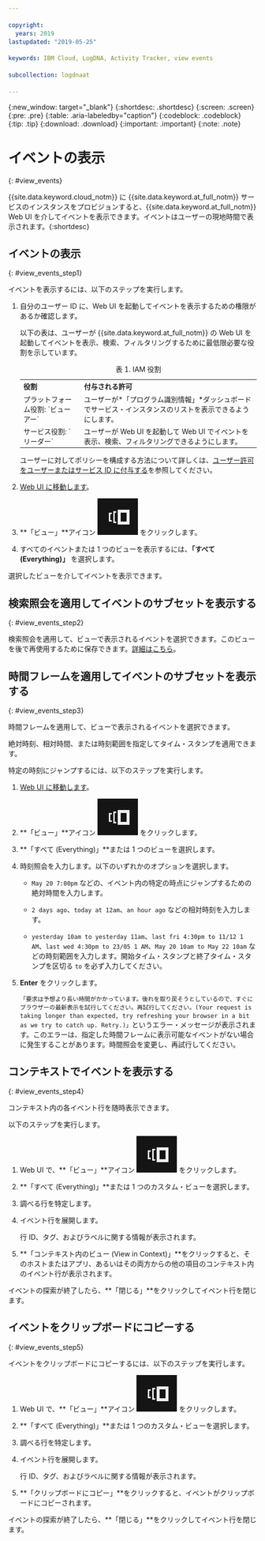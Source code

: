 ```yaml
---

copyright:
  years: 2019
lastupdated: "2019-05-25"

keywords: IBM Cloud, LogDNA, Activity Tracker, view events

subcollection: logdnaat

---
```


{:new_window: target="_blank"}
{:shortdesc: .shortdesc}
{:screen: .screen}
{:pre: .pre}
{:table: .aria-labeledby="caption"}
{:codeblock: .codeblock}
{:tip: .tip}
{:download: .download}
{:important: .important}
{:note: .note}


# イベントの表示
{: #view_events}

{{site.data.keyword.cloud_notm}} に {{site.data.keyword.at_full_notm}} サービスのインスタンスをプロビジョンすると、{{site.data.keyword.at_full_notm}} Web UI を介してイベントを表示できます。イベントはユーザーの現地時間で表示されます。{:shortdesc}


## イベントの表示
{: #view_events_step1}

イベントを表示するには、以下のステップを実行します。

1. 自分のユーザー ID に、Web UI を起動してイベントを表示するための権限があるか確認します。 

    以下の表は、ユーザーが {{site.data.keyword.at_full_notm}} の Web UI を起動してイベントを表示、検索、フィルタリングするために最低限必要な役割を示しています。

    <table>
      <caption>表 1. IAM 役割</caption>
      <tr>
        <th>役割</th>
        <th>付与される許可</th>
      </tr>
      <tr>
        <td>プラットフォーム役割: `ビューアー`</td>
        <td>ユーザーが*「プログラム識別情報」*ダッシュボードでサービス・インスタンスのリストを表示できるようにします。</td>
      </tr>
      <tr>
        <td>サービス役割: `リーダー`</td>
        <td>ユーザーが Web UI を起動して Web UI でイベントを表示、検索、フィルタリングできるようにします。</td>
      </tr>
    </table>

    ユーザーに対してポリシーを構成する方法について詳しくは、[ユーザー許可をユーザーまたはサービス ID に付与する](/docs/services/Activity-Tracker-with-LogDNA?topic=logdnaat-iam_view_events#iam_view_events)を参照してください。

2. [Web UI に移動します](/docs/services/Activity-Tracker-with-LogDNA?topic=logdnaat-launch#launch)。

3. **「ビュー」**アイコン ![構成アイコン](images/views.png) をクリックします。

4. すべてのイベントまたは 1 つのビューを表示するには、**「すべて (Everything)」** を選択します。 

選択したビューを介してイベントを表示できます。



## 検索照会を適用してイベントのサブセットを表示する
{: #view_events_step2}

検索照会を適用して、ビューで表示されるイベントを選択できます。このビューを後で再使用するために保存できます。[詳細はこちら](/docs/services/Activity-Tracker-with-LogDNA?topic=logdnaat-views#views_step2)。

 


## 時間フレームを適用してイベントのサブセットを表示する
{: #view_events_step3}

時間フレームを適用して、ビューで表示されるイベントを選択できます。

絶対時刻、相対時間、または時刻範囲を指定してタイム・スタンプを適用できます。

特定の時刻にジャンプするには、以下のステップを実行します。
1. [Web UI に移動します](/docs/services/Activity-Tracker-with-LogDNA?topic=logdnaat-launch#launch)。
2. **「ビュー」**アイコン ![構成アイコン](images/views.png) をクリックします。
3. **「すべて (Everything)」**または 1 つのビューを選択します。
4. 時刻照会を入力します。以下のいずれかのオプションを選択します。

    * `May 20 7:00pm` などの、イベント内の特定の時点にジャンプするための絶対時間を入力します。
    
    * `2 days ago`、`today at 12am`、`an hour ago` などの相対時刻を入力します。

    * `yesterday 10am to yesterday 11am`、`last fri 4:30pm to 11/12 1 AM`、`last wed 4:30pm to 23/05 1 AM`、`May 20 10am to May 22 10am` などの時刻範囲を入力します。開始タイム・スタンプと終了タイム・スタンプを区切る `to` を必ず入力してください。

5. **Enter** をクリックします。

    `「要求は予想より長い時間がかかっています。後れを取り戻そうとしているので、すぐにブラウザーの最新表示を試行してください。再試行してください。(Your request is taking longer than expected, try refreshing your browser in a bit as we try to catch up. Retry.)」`というエラー・メッセージが表示されます。このエラーは、指定した時間フレームに表示可能なイベントがない場合に発生することがあります。時間照会を変更し、再試行してください。



## コンテキストでイベントを表示する
{: #view_events_step4}

コンテキスト内の各イベント行を随時表示できます。

以下のステップを実行します。 

1. Web UI で、**「ビュー」**アイコン ![構成アイコン](images/views.png "構成アイコン") をクリックします。
2. **「すべて (Everything)」**または 1 つのカスタム・ビューを選択します。
3. 調べる行を特定します。
4. イベント行を展開します。 

    行 ID、タグ、およびラベルに関する情報が表示されます。

5. **「コンテキスト内のビュー (View in Context)」**をクリックすると、そのホストまたはアプリ、あるいはその両方からの他の項目のコンテキスト内のイベント行が表示されます。

イベントの探索が終了したら、**「閉じる」**をクリックしてイベント行を閉じます。



## イベントをクリップボードにコピーする
{: #view_events_step5}


イベントをクリップボードにコピーするには、以下のステップを実行します。 

1. Web UI で、**「ビュー」**アイコン ![構成アイコン](images/views.png "構成アイコン") をクリックします。
2. **「すべて (Everything)」**または 1 つのカスタム・ビューを選択します。
3. 調べる行を特定します。
4. イベント行を展開します。 

    行 ID、タグ、およびラベルに関する情報が表示されます。

5. **「クリップボードにコピー」**をクリックすると、イベントがクリップボードにコピーされます。

イベントの探索が終了したら、**「閉じる」**をクリックしてイベント行を閉じます。




